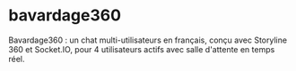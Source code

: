 # bavardage360
Bavardage360 : un chat multi-utilisateurs en français, conçu avec Storyline 360 et Socket.IO, pour 4 utilisateurs actifs avec salle d'attente en temps réel.
